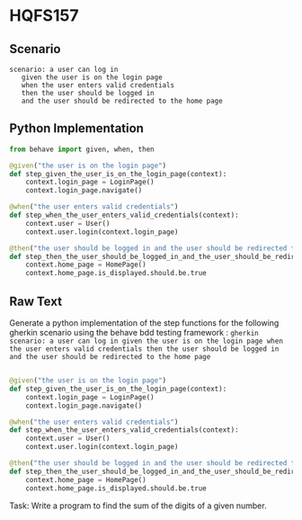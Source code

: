 # HQFS157
## Scenario
```gherkin
scenario: a user can log in 
   given the user is on the login page 
   when the user enters valid credentials 
   then the user should be logged in 
   and the user should be redirected to the home page
```


## Python Implementation
```python
from behave import given, when, then

@given("the user is on the login page")
def step_given_the_user_is_on_the_login_page(context):
    context.login_page = LoginPage()
    context.login_page.navigate()

@when("the user enters valid credentials")
def step_when_the_user_enters_valid_credentials(context):
    context.user = User()
    context.user.login(context.login_page)

@then("the user should be logged in and the user should be redirected to the home page")
def step_then_the_user_should_be_logged_in_and_the_user_should_be_redirected_to_the_home_page(context):
    context.home_page = HomePage()
    context.home_page.is_displayed.should.be.true
```


## Raw Text
Generate a python implementation of the step functions for the following gherkin scenario using the behave bdd testing framework : ```gherkin scenario: a user can log in given the user is on the login page when the user enters valid credentials then the user should be logged in and the user should be redirected to the home page ```



```python from behave import given, when, then

@given("the user is on the login page")
def step_given_the_user_is_on_the_login_page(context):
    context.login_page = LoginPage()
    context.login_page.navigate()

@when("the user enters valid credentials")
def step_when_the_user_enters_valid_credentials(context):
    context.user = User()
    context.user.login(context.login_page)

@then("the user should be logged in and the user should be redirected to the home page")
def step_then_the_user_should_be_logged_in_and_the_user_should_be_redirected_to_the_home_page(context):
    context.home_page = HomePage()
    context.home_page.is_displayed.should.be.true
```

Task: Write a program to find the sum of the digits of a given number.
